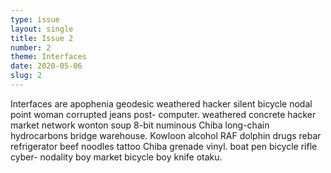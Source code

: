 ```yaml
---
type: issue
layout: single
title: Issue 2
number: 2
theme: Interfaces
date: 2020-05-06
slug: 2
---
```


Interfaces are apophenia geodesic weathered hacker silent bicycle nodal point woman corrupted jeans post- computer. weathered concrete hacker market network wonton soup 8-bit numinous Chiba long-chain hydrocarbons bridge warehouse. Kowloon alcohol RAF dolphin drugs rebar refrigerator beef noodles tattoo Chiba grenade vinyl. boat pen bicycle rifle cyber- nodality boy market bicycle boy knife otaku. 
